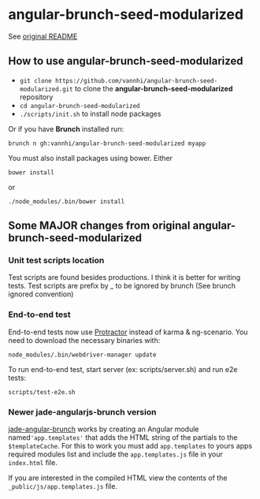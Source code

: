 # angular-brunch-seed-modularized

See [original README](https://github.com/sanfordredlich/angular-brunch-seed-modularized)

## How to use angular-brunch-seed-modularized

* `git clone https://github.com/vannhi/angular-brunch-seed-modularized.git` to clone 
  the **angular-brunch-seed-modularized** repository
* `cd angular-brunch-seed-modularized`
* `./scripts/init.sh` to install node packages

Or if you have **Brunch** installed run:

`brunch n gh:vannhi/angular-brunch-seed-modularized myapp`

You must also install packages using bower. Either

```
bower install
```
or
```
./node_modules/.bin/bower install
```

## Some MAJOR changes from original angular-brunch-seed-modularized

### Unit test scripts location

Test scripts are found besides productions. I think it is better for writing tests. Test scripts are prefix by _ to be ignored by brunch (See brunch ignored convention)

### End-to-end test

End-to-end tests now use [Protractor](http://angular.github.io/protractor/#/) instead of karma & ng-scenario. You need to download the necessary binaries with:

```
node_modules/.bin/webdriver-manager update
```

To run end-to-end test, start server (ex: scripts/server.sh) and run e2e tests:

```
scripts/test-e2e.sh
```

### Newer jade-angularjs-brunch version

[jade-angular-brunch](https://github.com/GulinSS/jade-angularjs-brunch)
works by creating an Angular module named`'app.templates'` that adds the HTML
string of the partials to the `$templateCache`. For this to work you must add
`app.templates` to yours apps required modules list and include the `app.templates.js`
file in your `index.html` file.

If you are interested in the compiled HTML view the contents 
of the `_public/js/app.templates.js` file.
